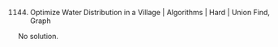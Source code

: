 1144. Optimize Water Distribution in a Village | Algorithms | Hard | Union Find, Graph

No solution.
